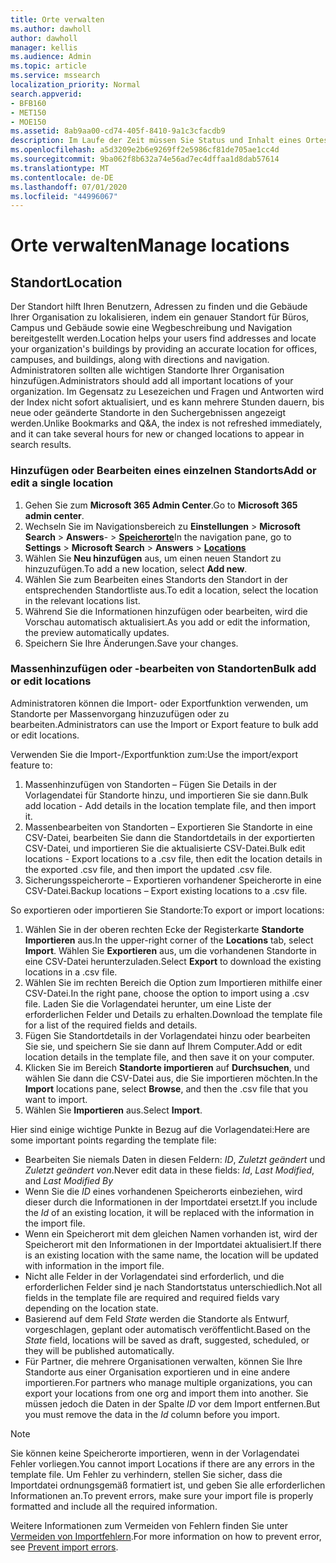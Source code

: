 ```yaml
---
title: Orte verwalten
ms.author: dawholl
author: dawholl
manager: kellis
ms.audience: Admin
ms.topic: article
ms.service: mssearch
localization_priority: Normal
search.appverid:
- BFB160
- MET150
- MOE150
ms.assetid: 8ab9aa00-cd74-405f-8410-9a1c3cfacdb9
description: Im Laufe der Zeit müssen Sie Status und Inhalt eines Ortes möglicherweise aktualisieren, damit er relevant bleibt. 
ms.openlocfilehash: a5d3209e2b6e9269ff2e5986cf81de705ae1cc4d
ms.sourcegitcommit: 9ba062f8b632a74e56ad7ec4dffaa1d8dab57614
ms.translationtype: MT
ms.contentlocale: de-DE
ms.lasthandoff: 07/01/2020
ms.locfileid: "44996067"
---
```

# <a name="manage-locations"></a><span data-ttu-id="4ed91-103">Orte verwalten</span><span class="sxs-lookup"><span data-stu-id="4ed91-103">Manage locations</span></span>

## <a name="location"></a><span data-ttu-id="4ed91-104">Standort</span><span class="sxs-lookup"><span data-stu-id="4ed91-104">Location</span></span>

<span data-ttu-id="4ed91-105">Der Standort hilft Ihren Benutzern, Adressen zu finden und die Gebäude Ihrer Organisation zu lokalisieren, indem ein genauer Standort für Büros, Campus und Gebäude sowie eine Wegbeschreibung und Navigation bereitgestellt werden.</span><span class="sxs-lookup"><span data-stu-id="4ed91-105">Location helps your users find addresses and locate your organization's buildings by providing an accurate location for offices, campuses, and buildings, along with directions and navigation.</span></span> <span data-ttu-id="4ed91-106">Administratoren sollten alle wichtigen Standorte Ihrer Organisation hinzufügen.</span><span class="sxs-lookup"><span data-stu-id="4ed91-106">Administrators should add all important locations of your organization.</span></span> <span data-ttu-id="4ed91-107">Im Gegensatz zu Lesezeichen und Fragen und Antworten wird der Index nicht sofort aktualisiert, und es kann mehrere Stunden dauern, bis neue oder geänderte Standorte in den Suchergebnissen angezeigt werden.</span><span class="sxs-lookup"><span data-stu-id="4ed91-107">Unlike Bookmarks and Q&A, the index is not refreshed immediately, and it can take several hours for new or changed locations to appear in search results.</span></span>

### <a name="add-or-edit-a-single-location"></a><span data-ttu-id="4ed91-108">Hinzufügen oder Bearbeiten eines einzelnen Standorts</span><span class="sxs-lookup"><span data-stu-id="4ed91-108">Add or edit a single location</span></span>

1. <span data-ttu-id="4ed91-109">Gehen Sie zum **Microsoft 365 Admin Center**.</span><span class="sxs-lookup"><span data-stu-id="4ed91-109">Go to **Microsoft 365 admin center**.</span></span>
1. <span data-ttu-id="4ed91-110">Wechseln Sie im Navigationsbereich zu **Einstellungen**  >  **Microsoft Search**  >  **Answers**-  >  [**Speicherorte**](https://admin.microsoft.com/Adminportal/Home#/MicrosoftSearch/locations)</span><span class="sxs-lookup"><span data-stu-id="4ed91-110">In the navigation pane, go to **Settings** > **Microsoft Search** > **Answers** > [**Locations**](https://admin.microsoft.com/Adminportal/Home#/MicrosoftSearch/locations)</span></span>
1. <span data-ttu-id="4ed91-111">Wählen Sie **Neu hinzufügen** aus, um einen neuen Standort zu hinzuzufügen.</span><span class="sxs-lookup"><span data-stu-id="4ed91-111">To add a new location, select **Add new**.</span></span>
1. <span data-ttu-id="4ed91-112">Wählen Sie zum Bearbeiten eines Standorts den Standort in der entsprechenden Standortliste aus.</span><span class="sxs-lookup"><span data-stu-id="4ed91-112">To edit a location, select the location in the relevant locations list.</span></span>
1. <span data-ttu-id="4ed91-113">Während Sie die Informationen hinzufügen oder bearbeiten, wird die Vorschau automatisch aktualisiert.</span><span class="sxs-lookup"><span data-stu-id="4ed91-113">As you add or edit the information, the preview automatically updates.</span></span>
1. <span data-ttu-id="4ed91-114">Speichern Sie Ihre Änderungen.</span><span class="sxs-lookup"><span data-stu-id="4ed91-114">Save your changes.</span></span>

### <a name="bulk-add-or-edit-locations"></a><span data-ttu-id="4ed91-115">Massenhinzufügen oder -bearbeiten von Standorten</span><span class="sxs-lookup"><span data-stu-id="4ed91-115">Bulk add or edit locations</span></span>

<span data-ttu-id="4ed91-116">Administratoren können die Import- oder Exportfunktion verwenden, um Standorte per Massenvorgang hinzuzufügen oder zu bearbeiten.</span><span class="sxs-lookup"><span data-stu-id="4ed91-116">Administrators can use the Import or Export feature to bulk add or edit locations.</span></span>

<span data-ttu-id="4ed91-117">Verwenden Sie die Import-/Exportfunktion zum:</span><span class="sxs-lookup"><span data-stu-id="4ed91-117">Use the import/export feature to:</span></span>

1. <span data-ttu-id="4ed91-118">Massenhinzufügen von Standorten – Fügen Sie Details in der Vorlagendatei für Standorte hinzu, und importieren Sie sie dann.</span><span class="sxs-lookup"><span data-stu-id="4ed91-118">Bulk add location - Add details in the location template file, and then import it.</span></span>
1. <span data-ttu-id="4ed91-119">Massenbearbeiten von Standorten – Exportieren Sie Standorte in eine CSV-Datei, bearbeiten Sie dann die Standortdetails in der exportierten CSV-Datei, und importieren Sie die aktualisierte CSV-Datei.</span><span class="sxs-lookup"><span data-stu-id="4ed91-119">Bulk edit locations - Export locations to a .csv file, then edit the location details in the exported .csv file, and then import the updated .csv file.</span></span>
1. <span data-ttu-id="4ed91-120">Sicherungsspeicherorte – Exportieren vorhandener Speicherorte in eine CSV-Datei.</span><span class="sxs-lookup"><span data-stu-id="4ed91-120">Backup locations – Export existing locations to a .csv file.</span></span>

<span data-ttu-id="4ed91-121">So exportieren oder importieren Sie Standorte:</span><span class="sxs-lookup"><span data-stu-id="4ed91-121">To export or import locations:</span></span>

1. <span data-ttu-id="4ed91-122">Wählen Sie in der oberen rechten Ecke der Registerkarte **Standorte** **Importieren** aus.</span><span class="sxs-lookup"><span data-stu-id="4ed91-122">In the upper-right corner of the **Locations** tab, select **Import**.</span></span>
<span data-ttu-id="4ed91-123">Wählen Sie **Exportieren** aus, um die vorhandenen Standorte in eine CSV-Datei herunterzuladen.</span><span class="sxs-lookup"><span data-stu-id="4ed91-123">Select **Export** to download the existing locations in a .csv file.</span></span>
1. <span data-ttu-id="4ed91-124">Wählen Sie im rechten Bereich die Option zum Importieren mithilfe einer CSV-Datei.</span><span class="sxs-lookup"><span data-stu-id="4ed91-124">In the right pane, choose the option to import using a .csv file.</span></span>
<span data-ttu-id="4ed91-125">Laden Sie die Vorlagendatei herunter, um eine Liste der erforderlichen Felder und Details zu erhalten.</span><span class="sxs-lookup"><span data-stu-id="4ed91-125">Download the template file for a list of the required fields and details.</span></span>
1. <span data-ttu-id="4ed91-126">Fügen Sie Standortdetails in der Vorlagendatei hinzu oder bearbeiten Sie sie, und speichern Sie sie dann auf Ihrem Computer.</span><span class="sxs-lookup"><span data-stu-id="4ed91-126">Add or edit location details in the template file, and then save it on your computer.</span></span>
1. <span data-ttu-id="4ed91-127">Klicken Sie im Bereich **Standorte importieren** auf **Durchsuchen**, und wählen Sie dann die CSV-Datei aus, die Sie importieren möchten.</span><span class="sxs-lookup"><span data-stu-id="4ed91-127">In the **Import** locations pane, select **Browse**, and then the .csv file that you want to import.</span></span>
1. <span data-ttu-id="4ed91-128">Wählen Sie **Importieren** aus.</span><span class="sxs-lookup"><span data-stu-id="4ed91-128">Select **Import**.</span></span>

<span data-ttu-id="4ed91-129">Hier sind einige wichtige Punkte in Bezug auf die Vorlagendatei:</span><span class="sxs-lookup"><span data-stu-id="4ed91-129">Here are some important points regarding the template file:</span></span>

- <span data-ttu-id="4ed91-130">Bearbeiten Sie niemals Daten in diesen Feldern: *ID*, *Zuletzt geändert* und *Zuletzt geändert von*.</span><span class="sxs-lookup"><span data-stu-id="4ed91-130">Never edit data in these fields: *Id*, *Last Modified*, and *Last Modified By*</span></span>
- <span data-ttu-id="4ed91-131">Wenn Sie die *ID* eines vorhandenen Speicherorts einbeziehen, wird dieser durch die Informationen in der Importdatei ersetzt.</span><span class="sxs-lookup"><span data-stu-id="4ed91-131">If you include the *Id* of an existing location, it will be replaced with the information in the import file.</span></span>
- <span data-ttu-id="4ed91-132">Wenn ein Speicherort mit dem gleichen Namen vorhanden ist, wird der Speicherort mit den Informationen in der Importdatei aktualisiert.</span><span class="sxs-lookup"><span data-stu-id="4ed91-132">If there is an existing location with the same name, the location will be updated with information in the import file.</span></span>
- <span data-ttu-id="4ed91-133">Nicht alle Felder in der Vorlagendatei sind erforderlich, und die erforderlichen Felder sind je nach Standortstatus unterschiedlich.</span><span class="sxs-lookup"><span data-stu-id="4ed91-133">Not all fields in the template file are required and required fields vary depending on the location state.</span></span>
- <span data-ttu-id="4ed91-134">Basierend auf dem Feld *State* werden die Standorte als Entwurf, vorgeschlagen, geplant oder automatisch veröffentlicht.</span><span class="sxs-lookup"><span data-stu-id="4ed91-134">Based on the *State* field, locations will be saved as draft, suggested, scheduled, or they will be published automatically.</span></span>
- <span data-ttu-id="4ed91-135">Für Partner, die mehrere Organisationen verwalten, können Sie Ihre Standorte aus einer Organisation exportieren und in eine andere importieren.</span><span class="sxs-lookup"><span data-stu-id="4ed91-135">For partners who manage multiple organizations, you can export your locations from one org and import them into another.</span></span> <span data-ttu-id="4ed91-136">Sie müssen jedoch die Daten in der Spalte *ID* vor dem Import entfernen.</span><span class="sxs-lookup"><span data-stu-id="4ed91-136">But you must remove the data in the *Id* column before you import.</span></span>

> [!NOTE]
> <span data-ttu-id="4ed91-137">Sie können keine Speicherorte importieren, wenn in der Vorlagendatei Fehler vorliegen.</span><span class="sxs-lookup"><span data-stu-id="4ed91-137">You cannot import Locations if there are any errors in the template file.</span></span> <span data-ttu-id="4ed91-138">Um Fehler zu verhindern, stellen Sie sicher, dass die Importdatei ordnungsgemäß formatiert ist, und geben Sie alle erforderlichen Informationen an.</span><span class="sxs-lookup"><span data-stu-id="4ed91-138">To prevent errors, make sure your import file is properly formatted and include all the required information.</span></span>

<span data-ttu-id="4ed91-139">Weitere Informationen zum Vermeiden von Fehlern finden Sie unter [Vermeiden von Importfehlern](manage-bookmarks.md#prevent-import-errors).</span><span class="sxs-lookup"><span data-stu-id="4ed91-139">For more information on how to prevent error, see [Prevent import errors](manage-bookmarks.md#prevent-import-errors).</span></span>
